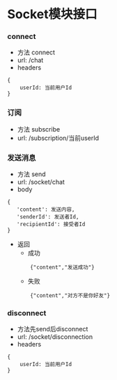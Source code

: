 # Socket模块接口

### connect
* 方法 connect
* url: /chat
* headers
```
{
    userId: 当前用户Id
}
```

### 订阅
* 方法 subscribe
* url: /subscription/当前userId

### 发送消息
* 方法 send
* url: /socket/chat
* body
```
{
   'content': 发送内容,
   'senderId': 发送者Id,
   'recipientId': 接受者Id
}
```
* 返回
    * 成功   
    ```
        {"content","发送成功"}
    ```
    * 失败   
    ```
        {"content","对方不是你好友"}
    ```

### disconnect
* 方法先send后disconnect
* url: /socket/disconnection
* headers
```
{
    userId: 当前用户Id
}
```
